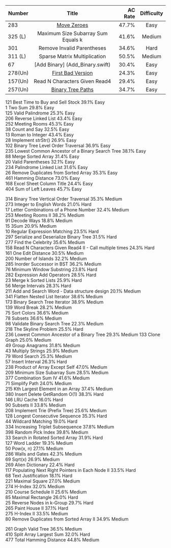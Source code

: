 
| Number | Title                              | AC Rate | Difficulty |
| ------ |:----------------------------------:| -------:|:----------:|
| 283    | [Move Zeroes](Move_Zeroes.swift)   | 47.7%   |    Easy    |   
| 325 (L)|  Maximum Size Subarray Sum Equals k| 41.6%   |   Medium   | 
| 301    |    Remove Invalid Parentheses      | 34.6%   |    Hard    |    
| 311 (L)| Sparse Matrix Multiplication             | 50.5%   |   Medium   |  
|67      | [Add Binary] (Add_Binary.swift)             | 30.4%   |    Easy    |      
|278(Un) |[First Bad Version](First_Bad_Version.swift)|  24.3%  |    Easy    | 
|157(Un) | Read N Characters Given Read4              |  29.4%  |    Easy    |
|257(Un) |[Binary Tree Paths](Binary_Tree_Paths.swift)|  34.7%  |    Easy    |
121        Best Time to Buy and Sell Stock        39.1%        Easy        
1        Two Sum        29.8%        Easy        
125        Valid Palindrome        25.3%        Easy        
206        Reverse Linked List        43.4%        Easy        
252        Meeting Rooms         45.3%        Easy        
38        Count and Say        32.5%        Easy        
13        Roman to Integer        43.4%        Easy        
28        Implement strStr()        26.9%        Easy        
102        Binary Tree Level Order Traversal        36.9%        Easy        
235        Lowest Common Ancestor of a Binary Search Tree        38.1%        Easy        
88        Merge Sorted Array        31.4%        Easy        
20        Valid Parentheses        32.1%        Easy        
234        Palindrome Linked List        31.6%        Easy        
26        Remove Duplicates from Sorted Array        35.3%        Easy        
461        Hamming Distance        73.0%        Easy        
168        Excel Sheet Column Title        24.4%        Easy        
404        Sum of Left Leaves        45.7%        Easy   


314        Binary Tree Vertical Order Traversal         35.3%        Medium   
273        Integer to English Words        21.0%        Hard        
17        Letter Combinations of a Phone Number        32.4%        Medium    
253        Meeting Rooms II         38.2%        Medium        
91        Decode Ways        18.8%        Medium        
15        3Sum        20.9%        Medium        
10        Regular Expression Matching        23.5%        Hard        
297        Serialize and Deserialize Binary Tree        31.5%        Hard     
277        Find the Celebrity         35.6%        Medium        
158        Read N Characters Given Read4 II - Call multiple times   24.3%        Hard        
161        One Edit Distance         30.5%        Medium        
200        Number of Islands        32.2%        Medium        
285        Inorder Successor in BST         36.2%        Medium        
76        Minimum Window Substring        23.8%        Hard        
282        Expression Add Operators        28.5%        Hard        
23        Merge k Sorted Lists        25.9%        Hard        
56        Merge Intervals        28.3%        Hard        
211        Add and Search Word - Data structure design        20.1%        Medium        
341        Flatten Nested List Iterator        38.6%        Medium        
173        Binary Search Tree Iterator        38.9%        Medium        
139        Word Break        28.2%        Medium        
75        Sort Colors        36.6%        Medium        
78        Subsets        36.6%        Medium        
98        Validate Binary Search Tree        22.3%        Medium        
218        The Skyline Problem        25.5%        Hard        
236        Lowest Common Ancestor of a Binary Tree        29.3%        Medium 
133        Clone Graph        25.0%        Medium        
49        Group Anagrams        31.8%        Medium        
43        Multiply Strings        25.9%        Medium        
79        Word Search        25.3%        Medium        
57        Insert Interval        26.3%        Hard        
238        Product of Array Except Self        47.0%        Medium        
209        Minimum Size Subarray Sum        28.5%        Medium        
377        Combination Sum IV        41.6%        Medium        
71        Simplify Path        24.0%        Medium        
215        Kth Largest Element in an Array        37.4%        Medium        
380        Insert Delete GetRandom O(1)        38.3%        Hard        
146        LRU Cache        16.0%        Hard        
90        Subsets II        33.8%        Medium        
208        Implement Trie (Prefix Tree)        25.6%        Medium        
128        Longest Consecutive Sequence        35.3%        Hard        
44        Wildcard Matching        19.0%        Hard        
334        Increasing Triplet Subsequence        37.8%        Medium        
398        Random Pick Index        39.8%        Medium        
33        Search in Rotated Sorted Array        31.9%        Hard        
127        Word Ladder        19.3%        Medium        
50        Pow(x, n)        27.1%        Medium        
286        Walls and Gates         42.3%        Medium        
69        Sqrt(x)        26.9%        Medium        
269        Alien Dictionary         22.4%        Hard        
117        Populating Next Right Pointers in Each Node II        33.5%        Hard        
68        Text Justification        18.1%        Hard        
221        Maximal Square        27.0%        Medium        
274        H-Index        32.0%        Medium        
210        Course Schedule II        25.6%        Medium        
85        Maximal Rectangle        26.0%        Hard        
25        Reverse Nodes in k-Group        29.7%        Hard        
265        Paint House II         37.1%        Hard        
275        H-Index II        33.5%        Medium        
80        Remove Duplicates from Sorted Array II        34.9%        Medium        
     
261        Graph Valid Tree         36.5%        Medium        
410        Split Array Largest Sum        32.0%        Hard        
477        Total Hamming Distance        44.8%        Medium 
